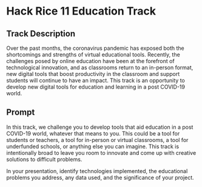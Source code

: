 # Hack Rice 11 Education Track

## Track Description
Over the past months, the coronavirus pandemic has exposed both the shortcomings and strengths of virtual educational tools. Recently, the challenges posed by online education have been at the forefront of technological innovation, and as classrooms return to an in-person format, new digital tools that boost productivity in the classroom and support students will continue to have an impact. This track is an opportunity to develop new digital tools for education and learning in a post COVID-19 world.

## Prompt
In this track, we challenge you to develop tools that aid education in a post COVID-19 world, whatever that means to you. This could be a tool for students or teachers, a tool for in-person or virtual classrooms, a tool for underfunded schools, or anything else you can imagine. This track is intentionally broad to leave you room to innovate and come up with creative solutions to difficult problems.

In your presentation, identify technologies implemented, the educational problems you address, any data used, and the significance of your project.
